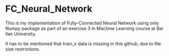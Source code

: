 # FC_Neural_Network


This is my implementation of Fully-Connected Neural Network using only Numpy package as part of an exercise 3 in Machine Learning course at Bar Ilan University.

It has to be mentioned that train_x data is missing in this github, due to file size restrictions.

